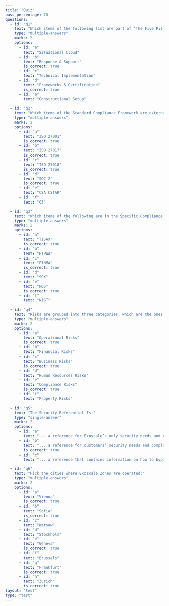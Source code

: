 ```yaml
---
title: "Quiz"
pass_percentage: 70
questions:
  - id: "q1"
    text: "Which items of the following list are part of 'The Five Pillars'?"
    type: "multiple-answers"
    marks: 2
    options:
      - id: "a"
        text: "Situational Cloud"
      - id: "b"
        text: "Response & Support"
        is_correct: true
      - id: "c"
        text: "Technical Implementation"
      - id: "d"
        text: "Frameworks & Certification"
        is_correct: true
      - id: "e"
        text: "Constructional Setup"

  - id: "q2"
    text: "Which items of the Standard Compliance Framework are externally audited?"
    type: "multiple-answers"
    marks: 2
    options:
      - id: "a"
        text: "ISO 27001"
        is_correct: true
      - id: "b"
        text: "ISO 27017"
        is_correct: true
      - id: "c"
        text: "ISO 27018"
        is_correct: true
      - id: "d"
        text: "SOC 2"
        is_correct: true
      - id: "e"
        text: "CSA CSTAR"
      - id: "f"
        text: "C5"

  - id: "q3"
    text: "Which items of the following are in the Specific Compliance Framework?"
    type: "multiple-answers"
    marks: 2
    options:
      - id: "a"
        text: "TISAX"
        is_correct: true
      - id: "b"
        text: "HIPAA"
      - id: "c"
        text: "FINMA"
        is_correct: true
      - id: "d"
        text: "SOX"
      - id: "e"
        text: "HDS"
        is_correct: true
      - id: "f"
        text: "NIST"

  - id: "q4"
    text: "Risks are grouped into three categories, which are the ones we listed:"
    type: "multiple-answers"
    marks: 2
    options:
      - id: "a"
        text: "Operational Risks"
        is_correct: true
      - id: "b"
        text: "Financial Risks"
      - id: "c"
        text: "Business Risks"
        is_correct: true
      - id: "d"
        text: "Human Resources Risks"
      - id: "e"
        text: "Compliance Risks"
        is_correct: true
      - id: "f"
        text: "Property Risks"

  - id: "q5"
    text: "The Security Referential Is:"
    type: "single-answer"
    marks: 2
    options:
      - id: "a"
        text: "... a reference for Exoscale’s only security needs and compliance requirements."
      - id: "b"
        text: "... a reference for customers’ security needs and compliance requirements."
        is_correct: true
      - id: "c"
        text: "... a reference that contains information on how to bypass security measures."

  - id: "q6"
    text: "Pick the cities where Exoscale Zones are operated:"
    type: "multiple-answers"
    marks: 2
    options:
      - id: "a"
        text: "Vienna"
        is_correct: true
      - id: "b"
        text: "Sofia"
        is_correct: true
      - id: "c"
        text: "Warsaw"
      - id: "d"
        text: "Stockholm"
      - id: "e"
        text: "Geneva"
        is_correct: true
      - id: "f"
        text: "Brussels"
      - id: "g"
        text: "Frankfurt"
        is_correct: true
      - id: "h"
        text: "Zurich"
        is_correct: true
layout: "test"
type: "test"
---
```

